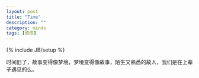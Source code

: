 ```yaml
---
layout: post
title: "Time"
description: ""
category: minds 
tags: [感悟]
---
```

{% include JB/setup %}

时间旧了，故事变得像梦境，梦境变得像故事，陌生又熟悉的故人，我们是在上辈子遇见的么。
